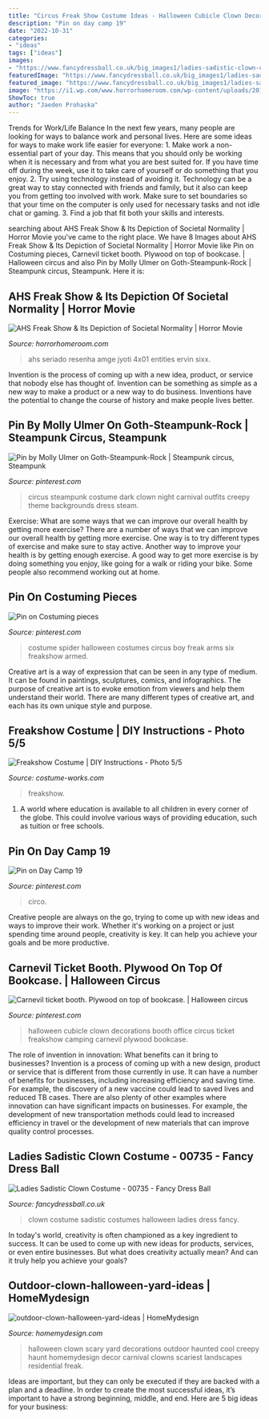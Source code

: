 ```yaml
---
title: "Circus Freak Show Costume Ideas - Halloween Cubicle Clown Decorations Booth Office Circus Ticket Freakshow Camping Carnevil Plywood Bookcase"
description: "Pin on day camp 19"
date: "2022-10-31"
categories:
- "ideas"
tags: ["ideas"]
images:
- "https://www.fancydressball.co.uk/big_images1/ladies-sadistic-clown-costume-00735.jpg"
featuredImage: "https://www.fancydressball.co.uk/big_images1/ladies-sadistic-clown-costume-00735.jpg"
featured_image: "https://www.fancydressball.co.uk/big_images1/ladies-sadistic-clown-costume-00735.jpg"
image: "https://i1.wp.com/www.horrorhomeroom.com/wp-content/uploads/2015/03/AHS-Freak-Show-Monsters-Among-Us-4x01-promotional-picture-american-horror-story-37675253-2126-1417.jpg?fit=1000%2C668"
ShowToc: true
author: "Jaeden Prohaska"
---
```



Trends for Work/Life Balance
In the next few years, many people are looking for ways to balance work and personal lives. Here are some ideas for ways to make work life easier for everyone: 1. Make work a non-essential part of your day. This means that you should only be working when it is necessary and from what you are best suited for. If you have time off during the week, use it to take care of yourself or do something that you enjoy. 2. Try using technology instead of avoiding it. Technology can be a great way to stay connected with friends and family, but it also can keep you from getting too involved with work. Make sure to set boundaries so that your time on the computer is only used for necessary tasks and not idle chat or gaming. 3. Find a job that fit both your skills and interests.

	

		
searching about AHS Freak Show &amp; Its Depiction of Societal Normality | Horror Movie you've came to the right place. We have 8 Images about AHS Freak Show &amp; Its Depiction of Societal Normality | Horror Movie like Pin on Costuming pieces, Carnevil ticket booth. Plywood on top of bookcase. | Halloween circus and also Pin by Molly Ulmer on Goth-Steampunk-Rock | Steampunk circus, Steampunk. Here it is:
		
    
## AHS Freak Show &amp; Its Depiction Of Societal Normality | Horror Movie

<img loading=lazy src="https://i1.wp.com/www.horrorhomeroom.com/wp-content/uploads/2015/03/AHS-Freak-Show-Monsters-Among-Us-4x01-promotional-picture-american-horror-story-37675253-2126-1417.jpg?fit=1000%2C668" onerror="this.onerror=null;this.src='https://tse1.mm.bing.net/th?id=OIP.w-hH7w_0H7FG6GP3zwlRfQHaE8&amp;pid=15.1';" alt="AHS Freak Show &amp; Its Depiction of Societal Normality | Horror Movie">

_Source: horrorhomeroom.com_

>ahs seriado resenha amge jyoti 4x01 entities ervin sixx. 

	

Invention is the process of coming up with a new idea, product, or service that nobody else has thought of. Invention can be something as simple as a new way to make a product or a new way to do business. Inventions have the potential to change the course of history and make people lives better.

    
## Pin By Molly Ulmer On Goth-Steampunk-Rock | Steampunk Circus, Steampunk

<img loading=lazy src="https://i.pinimg.com/736x/13/6a/03/136a030fbd872a358aabf5ec2e31c864--steampunk-circus-style-steampunk.jpg" onerror="this.onerror=null;this.src='https://tse1.mm.bing.net/th?id=OIP.zoZym-fBrwA44XMMnPnfKQHaJ4&amp;pid=15.1';" alt="Pin by Molly Ulmer on Goth-Steampunk-Rock | Steampunk circus, Steampunk">

_Source: pinterest.com_

>circus steampunk costume dark clown night carnival outfits creepy theme backgrounds dress steam. 

	

Exercise: What are some ways that we can improve our overall health by getting more exercise?
There are a number of ways that we can improve our overall health by getting more exercise. One way is to try different types of exercise and make sure to stay active. Another way to improve your health is by getting enough exercise. A good way to get more exercise is by doing something you enjoy, like going for a walk or riding your bike. Some people also recommend working out at home.

    
## Pin On Costuming Pieces

<img loading=lazy src="https://i.pinimg.com/736x/c4/82/68/c482682eff85eed5d31db39fc705e230--freak-show-costumes-spider-costume.jpg" onerror="this.onerror=null;this.src='https://tse2.mm.bing.net/th?id=OIP.vEPxS2k--kNC89xsNl_pgwHaI8&amp;pid=15.1';" alt="Pin on Costuming pieces">

_Source: pinterest.com_

>costume spider halloween costumes circus boy freak arms six freakshow armed. 

	

Creative art is a way of expression that can be seen in any type of medium. It can be found in paintings, sculptures, comics, and infographics. The purpose of creative art is to evoke emotion from viewers and help them understand their world. There are many different types of creative art, and each has its own unique style and purpose.

    
## Freakshow Costume | DIY Instructions - Photo 5/5

<img loading=lazy src="https://photos.costume-works.com/full/freakshow4.jpg" onerror="this.onerror=null;this.src='https://tse1.mm.bing.net/th?id=OIP.CJlHpzWa2hbbfYtFGNhTewHaLH&amp;pid=15.1';" alt="Freakshow Costume | DIY Instructions - Photo 5/5">

_Source: costume-works.com_

>freakshow. 

	

1. A world where education is available to all children in every corner of the globe. This could involve various ways of providing education, such as tuition or free schools. 

    
## Pin On Day Camp 19

<img loading=lazy src="https://i.pinimg.com/originals/61/46/af/6146af83e6769154600226aaa9e89625.jpg" onerror="this.onerror=null;this.src='https://tse1.mm.bing.net/th?id=OIP.edx6oDVxCxm9um_yDwjNywHaLR&amp;pid=15.1';" alt="Pin on Day Camp 19">

_Source: pinterest.com_

>circo. 

	

Creative people are always on the go, trying to come up with new ideas and ways to improve their work. Whether it's working on a project or just spending time around people, creativity is key. It can help you achieve your goals and be more productive.

    
## Carnevil Ticket Booth. Plywood On Top Of Bookcase. | Halloween Circus

<img loading=lazy src="https://i.pinimg.com/originals/e8/ee/01/e8ee01e6ce1ef0d2b4e1b8d16941b123.jpg" onerror="this.onerror=null;this.src='https://tse1.mm.bing.net/th?id=OIP.MJD-IllRA4lC3uGfsphZSAHaLD&amp;pid=15.1';" alt="Carnevil ticket booth. Plywood on top of bookcase. | Halloween circus">

_Source: pinterest.com_

>halloween cubicle clown decorations booth office circus ticket freakshow camping carnevil plywood bookcase. 

	

The role of invention in innovation: What benefits can it bring to businesses?
Invention is a process of coming up with a new design, product or service that is different from those currently in use. It can have a number of benefits for businesses, including increasing efficiency and saving time. For example, the discovery of a new vaccine could lead to saved lives and reduced TB cases. There are also plenty of other examples where innovation can have significant impacts on businesses. For example, the development of new transportation methods could lead to increased efficiency in travel or the development of new materials that can improve quality control processes.

    
## Ladies Sadistic Clown Costume - 00735 - Fancy Dress Ball

<img loading=lazy src="https://www.fancydressball.co.uk/big_images1/ladies-sadistic-clown-costume-00735.jpg" onerror="this.onerror=null;this.src='https://tse3.mm.bing.net/th?id=OIP.pvM1WTzhl4SzXYyhadSkMAHaJ4&amp;pid=15.1';" alt="Ladies Sadistic Clown Costume - 00735 - Fancy Dress Ball">

_Source: fancydressball.co.uk_

>clown costume sadistic costumes halloween ladies dress fancy. 

	

In today's world, creativity is often championed as a key ingredient to success. It can be used to come up with new ideas for products, services, or even entire businesses. But what does creativity actually mean? And can it truly help you achieve your goals?

    
## Outdoor-clown-halloween-yard-ideas | HomeMydesign

<img loading=lazy src="https://homemydesign.com/wp-content/uploads/2017/10/outdoor-clown-halloween-yard-ideas.jpg" onerror="this.onerror=null;this.src='https://tse4.mm.bing.net/th?id=OIP.OmBN8qkKGMKM_1onFohvwwHaE8&amp;pid=15.1';" alt="outdoor-clown-halloween-yard-ideas | HomeMydesign">

_Source: homemydesign.com_

>halloween clown scary yard decorations outdoor haunted cool creepy haunt homemydesign decor carnival clowns scariest landscapes residential freak. 

	

Ideas are important, but they can only be executed if they are backed with a plan and a deadline. In order to create the most successful ideas, it’s important to have a strong beginning, middle, and end. Here are 5 big ideas for your business: 

